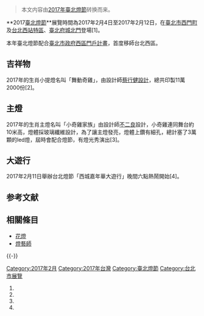 > 本文内容由[2017年臺北燈節](https://zh.wikipedia.org/wiki/2017年臺北燈節)转换而来。


**2017[臺北燈節](https://zh.wikipedia.org/wiki/臺北燈節 "wikilink")**展覽時間為2017年2月4日至2017年2月12日，在[臺北市](../Page/臺北市.md "wikilink")[西門町](../Page/西門町.md "wikilink")及[台北西站特區](https://zh.wikipedia.org/wiki/台北西站 "wikilink")、[臺北府城北門](../Page/臺北府城北門.md "wikilink")登場\[1\]。

本年臺北燈節配合[臺北市政府](../Page/臺北市政府.md "wikilink")[西區門戶計畫](https://zh.wikipedia.org/wiki/西區門戶計畫 "wikilink")，首度移師台北西區。

## 吉祥物

2017年的生肖小提燈名叫「舞動奇雞」，由設計師[蔡行健設計](https://zh.wikipedia.org/wiki/蔡行健 "wikilink")，總共印製11萬2000份\[2\]。

## 主燈

2017年的生肖主燈名叫「小奇雞家族」由設計師[不二良](../Page/不二良.md "wikilink")設計，小奇雞連同舞台約10米高，燈體採玻璃纖維設計，為了讓主燈發亮，燈體上鑽有細孔，總計塞了3萬顆的led燈，屆時會配合燈節，有燈光秀演出\[3\]。

## 大遊行

2017年2月11日舉辦台北燈節「西城嘉年華大遊行」晚間六點熱鬧開始\[4\]。

## 参考文献

## 相關條目

  - [花燈](../Page/花燈.md "wikilink")
  - [燈藝師](../Page/燈藝師.md "wikilink")

{{-}}

[Category:2017年2月](https://zh.wikipedia.org/wiki/Category:2017年2月 "wikilink") [Category:2017年台灣](https://zh.wikipedia.org/wiki/Category:2017年台灣 "wikilink") [Category:臺北燈節](https://zh.wikipedia.org/wiki/Category:臺北燈節 "wikilink") [Category:台北市展覽](https://zh.wikipedia.org/wiki/Category:台北市展覽 "wikilink")

1.
2.
3.
4.